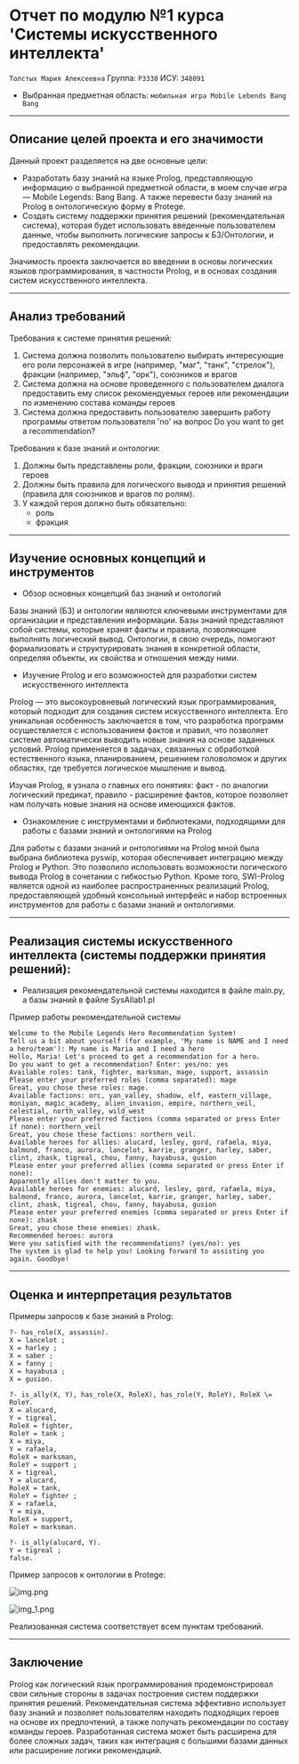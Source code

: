 # Отчет по модулю №1 курса 'Системы искусственного интеллекта'

`Толстых Мария Алексеевна`
Группа: `P3330`
ИСУ: `348091`

- Выбранная предметная область: `мобильная игра Mobile Lebends Bang Bang`

---

## Описание целей проекта и его значимости

Данный проект разделяется на две основные цели:

- Разработать базу знаний на языке Prolog, представляющую информацию о выбранной предметной области, в моем случае игра — Mobile Legends: Bang Bang. А также перевести базу знаний на Prolog в онтологическую форму в Protege.
- Создать систему поддержки принятия решений (рекомендательная система), которая будет использовать введенные пользователем данные, чтобы выполнить логические запросы к  БЗ/Онтологии, и предоставлять рекомендации.

Значимость проекта заключается во введении в основы логических языков программирования, в частности Prolog, и в основах создания систем искусственного интеллекта.

--- 

## Анализ требований

Требования к системе принятия решений:

1) Система должна позволить пользователю выбирать интересующие его роли персонажей в игре (например, "маг", "танк", "стрелок"), фракции (например, "эльф", "орк"), союзников и врагов
2) Система должна на основе проведенного с пользователем диалога предоставить ему список рекомендуемых героев или рекомендации по изменению состава команды героев
3) Система должна предоставить пользователю завершить работу программы ответом пользователя 'no' на вопрос Do you want to get a recommendation?

Требования к базе знаний и онтологии:

1) Должны быть представлены роли, фракции, союзники и враги героев
2) Должны быть правила для логического вывода и принятия решений (правила для союзников и врагов по ролям).
3) У каждой героя должно быть обязательно:
   - роль
   - фракция

--- 

## Изучение основных концепций и инструментов

- Обзор основных концепций баз знаний и онтологий

Базы знаний (БЗ) и онтологии являются ключевыми инструментами для организации и представления информации. Базы знаний представляют собой системы, которые хранят факты и правила, позволяющие выполнять логический вывод. Онтологии, в свою очередь, помогают формализовать и структурировать знания в конкретной области, определяя объекты, их свойства и отношения между ними.

- Изучение Prolog и его возможностей для разработки систем искусственного интеллекта

Prolog — это высокоуровневый логический язык программирования, который подходит для создания систем искусственного интеллекта. Его уникальная особенность заключается в том, что разработка программ осуществляется с использованием фактов и правил, что позволяет системе автоматически выводить новые знания на основе заданных условий. Prolog применяется в задачах, связанных с обработкой естественного языка, планированием, решением головоломок и других областях, где требуется логическое мышление и вывод.

Изучая Prolog, я узнала о главных его понятиях: факт - по аналогии логический предикат, правило - расширение фактов, которое позволяет нам получать новые знания на основе имеющихся фактов.


- Ознакомление с инструментами и библиотеками, подходящими для работы с базами знаний и онтологиями на Prolog

Для работы с базами знаний и онтологиями на Prolog мной была выбрана библиотека pyswip, которая обеспечивает интеграцию между Prolog и Python. Это позволило использовать возможности логического вывода Prolog в сочетании с гибкостью Python. Кроме того, SWI-Prolog является одной из наиболее распространенных реализаций Prolog, предоставляющей удобный консольный интерфейс и набор встроенных инструментов для работы с базами знаний и онтологиями. 

--- 

## Реализация системы искусственного интеллекта (системы поддержки принятия решений):

- Реализация рекомендательной системы находится в файле main.py, а базы знаний в файле SysAIlab1.pl

Пример работы рекомендательной системы 

```
Welcome to the Mobile Legends Hero Recommendation System!
Tell us a bit about yourself (for example, 'My name is NAME and I need a hero/team'): My name is Maria and I need a hero
Hello, Maria! Let's proceed to get a recommendation for a hero.
Do you want to get a recommendation? Enter: yes/no: yes
Available roles: tank, fighter, marksman, mage, support, assassin
Please enter your preferred roles (comma separated): mage
Great, you chose these roles: mage.
Available factions: orc, yan_valley, shadow, elf, eastern_village, moniyan, magic_academy, alien_invasion, empire, northern_veil, celestial, north_valley, wild_west
Please enter your preferred factions (comma separated or press Enter if none): northern_veil
Great, you chose these factions: northern_veil.
Available heroes for allies: alucard, lesley, gord, rafaela, miya, balmond, franco, aurora, lancelot, karrie, granger, harley, saber, clint, zhask, tigreal, chou, fanny, hayabusa, gusion
Please enter your preferred allies (comma separated or press Enter if none):
Apparently allies don't matter to you.
Available heroes for enemies: alucard, lesley, gord, rafaela, miya, balmond, franco, aurora, lancelot, karrie, granger, harley, saber, clint, zhask, tigreal, chou, fanny, hayabusa, gusion
Please enter your preferred enemies (comma separated or press Enter if none): zhask
Great, you chose these enemies: zhask.
Recommended heroes: aurora
Were you satisfied with the recommendations? (yes/no): yes
The system is glad to help you! Looking forward to assisting you again. Goodbye!
```

--- 

## Оценка и интерпретация результатов

Примеры запросов к базе знаний в Prolog:

```
?- has_role(X, assassin).
X = lancelot ;
X = harley ;
X = saber ;
X = fanny ;
X = hayabusa ;
X = gusion.

?- is_ally(X, Y), has_role(X, RoleX), has_role(Y, RoleY), RoleX \= RoleY.
X = alucard,
Y = tigreal,
RoleX = fighter,
RoleY = tank ;
X = miya,
Y = rafaela,
RoleX = marksman,
RoleY = support ;
X = tigreal,
Y = alucard,
RoleX = tank,
RoleY = fighter ;
X = rafaela,
Y = miya,
RoleX = support,
RoleY = marksman.

?- is_ally(alucard, Y).
Y = tigreal ;
false.

```

Пример запросов к онтологии в Protege:

![img.png](png/img.png)

![img_1.png](png/img_1.png)

Реализованная система соответствует всем пунктам требований.

---

## Заключение

Prolog как логический язык программирования продемонстрировал свои сильные стороны в задачах построения систем поддержки принятия решений. Рекомендательная система эффективно использует базу знаний и позволяет пользователям находить подходящих героев на основе их предпочтений, а также получать рекомендации по составу команды героев. Разработанная система может быть расширена для более сложных задач, таких как интеграция с большими базами данных или расширение логики рекомендаций.
